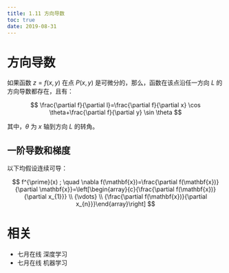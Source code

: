 ```yaml
---
title: 1.11 方向导数
toc: true
date: 2019-08-31
---
```




# 方向导数

如果函数 $z=f(x,y)$ 在点 $P(x,y)$ 是可微分的，那么，函数在该点沿任一方向 $L$ 的方向导数都存在，且有：



$$
\frac{\partial f}{\partial l}=\frac{\partial f}{\partial x} \cos \theta+\frac{\partial f}{\partial y} \sin \theta
$$

其中，$\theta$ 为 $x$ 轴到方向 $L$ 的转角。



## 一阶导数和梯度

以下均假设连续可导：

$$
f^{\prime}(x) ; \quad \nabla f(\mathbf{x})=\frac{\partial f(\mathbf{x})}{\partial \mathbf{x}}=\left[\begin{array}{c}{\frac{\partial f(\mathbf{x})}{\partial x_{1}}} \\ {\vdots} \\ {\frac{\partial f(\mathbf{x})}{\partial x_{n}}}\end{array}\right]
$$

# 相关

- 七月在线 深度学习
- 七月在线 机器学习
